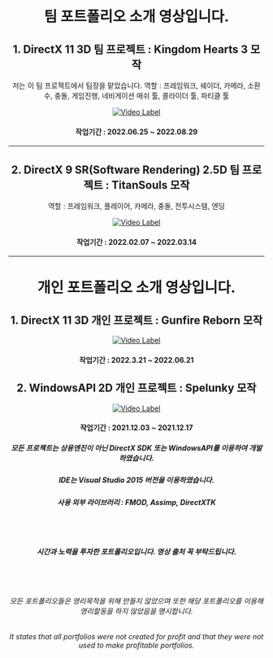 <div align=center>

# 팀 포트폴리오 소개 영상입니다.

## 1. DirectX 11 3D 팀 프로젝트 : Kingdom Hearts 3 모작

저는 이 팀 프로젝트에서 팀장을 맡았습니다.
역할 : 프레임워크, 쉐이더, 카메라, 소환수, 충돌, 게임진행, 네비게이션 매쉬 툴, 콜라이더 툴, 파티클 툴

[![Video Label](http://img.youtube.com/vi/OycNcgSUtcs/0.jpg)](https://youtu.be/OycNcgSUtcs)

#### 작업기간 : 2022.06.25 ~ 2022.08.29
***
## 2. DirectX 9 SR(Software Rendering) 2.5D 팀 프로젝트 : TitanSouls 모작

역할 : 프레임워크, 플레이어, 카메라, 충돌, 전투시스템, 엔딩

[![Video Label](http://img.youtube.com/vi/LidJ5ZCCAwQ/0.jpg)](https://youtu.be/LidJ5ZCCAwQ)

#### 작업기간 : 2022.02.07 ~ 2022.03.14





***
# 개인 포트폴리오 소개 영상입니다.


## 1. DirectX 11 3D 개인 프로젝트 : Gunfire Reborn 모작


[![Video Label](http://img.youtube.com/vi/1wvvcVvdXhs/0.jpg)](https://youtu.be/1wvvcVvdXhs)


#### 작업기간 : 2022.3.21 ~ 2022.06.21

## 2. WindowsAPI 2D 개인 프로젝트 : Spelunky 모작


[![Video Label](http://img.youtube.com/vi/puAnbTglkIk/0.jpg)](https://youtu.be/puAnbTglkIk)


#### 작업기간 : 2021.12.03 ~ 2021.12.17
  
  
  
  
  

##### 모든 프로젝트는 상용엔진이 아닌 DirectX SDK 또는 WindowsAPI를 이용하여 개발하였습니다.
##### IDE는 Visual Studio 2015 버전을 이용하였습니다.
##### 사용 외부 라이브러리 : FMOD, Assimp, DirectXTK

<br>
<br>

##### 시간과 노력을 투자한 포트폴리오입니다. 영상 출처 꼭 부탁드립니다.

<br>
<br>

###### 모든 포트폴리오들은 영리목적을 위해 만들지 않았으며 또한 해당 포트폴리오를 이용해 영리할동을 하지 않았음을 명시합니다.

###### It states that all portfolios were not created for profit and that they were not used to make profitable portfolios.

</div>
